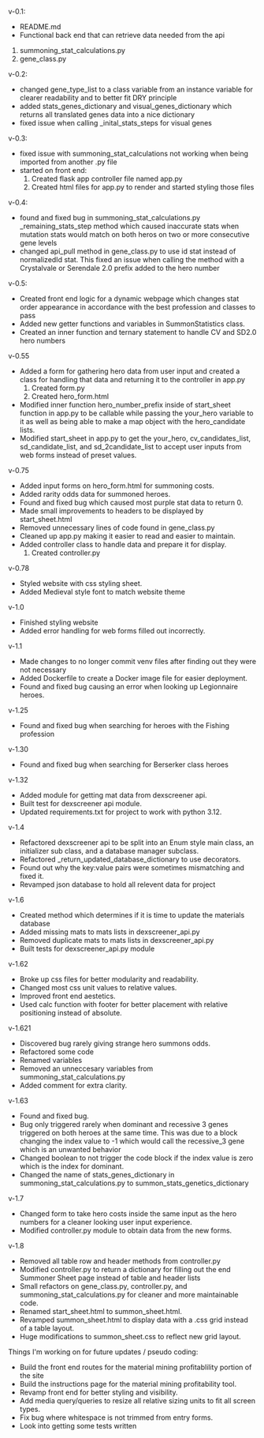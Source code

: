 v-0.1:
- README.md
- Functional back end that can retrieve data needed from the api
1. summoning_stat_calculations.py
2. gene_class.py


v-0.2:
- changed gene_type_list to a class variable from an instance variable for clearer readability and to better fit DRY principle
- added stats_genes_dictionary and visual_genes_dictionary which returns all translated genes data into a nice dictionary
- fixed issue when calling _inital_stats_steps for visual genes


v-0.3:
- fixed issue with summoning_stat_calculations not working when being imported from another .py file
- started on front end:
	1. Created flask app controller file named app.py
	2. Created html files for app.py to render and started styling those files 


v-0.4:
- found and fixed bug in summoning_stat_calculations.py _remaining_stats_step method which caused inaccurate stats when mutation stats would match on both heros on two or more consecutive gene levels
- changed api_pull method in gene_class.py to use id stat instead of normalizedId stat. This fixed an issue when calling the method with a Crystalvale or Serendale 2.0 prefix added to the hero number


v-0.5:
- Created front end logic for a dynamic webpage which changes stat order appearance in accordance with the best profession and classes to pass
- Added new getter functions and variables in SummonStatistics class.
- Created an inner function and ternary statement to handle CV and SD2.0 hero numbers

v-0.55
- Added a form for gathering hero data from user input and created a class for handling that data and returning it to the controller in app.py
	1. Created form.py
	2. Created hero_form.html
- Modified inner function hero_number_prefix inside of start_sheet function in app.py to be callable while passing the your_hero variable to it as well as being able to make a map object with the hero_candidate lists.
- Modified start_sheet in app.py to get the your_hero, cv_candidates_list, sd_candidate_list, and sd_2candidate_list to accept user inputs from web forms instead of preset values.

v-0.75
- Added input forms on hero_form.html for summoning costs.
- Added rarity odds data for summoned heroes.
- Found and fixed bug which caused most purple stat data to return 0.
- Made small improvements to headers to be displayed by start_sheet.html
- Removed unnecessary lines of code found in gene_class.py
- Cleaned up app.py making it easier to read and easier to maintain.
- Added controller class to handle data and prepare it for display.
	1. Created controller.py

v-0.78
- Styled website with css styling sheet.
- Added Medieval style font to match website theme

v-1.0
- Finished styling website
- Added error handling for web forms filled out incorrectly.

v-1.1
- Made changes to no longer commit venv files after finding out they were not necessary
- Added Dockerfile to create a Docker image file for easier deployment.
- Found and fixed bug causing an error when looking up Legionnaire heroes.

v-1.25
- Found and fixed bug when searching for heroes with the Fishing profession

v-1.30
- Found and fixed bug when searching for Berserker class heroes

v-1.32
- Added module for getting mat data from dexscreener api.
- Built test for dexscreener api module.
- Updated requirements.txt for project to work with python 3.12.

v-1.4
- Refactored dexscreener api to be split into an Enum style main class, an initializer sub class, and a database manager subclass.
- Refactored _return_updated_database_dictionary to use decorators.
- Found out why the key:value pairs were sometimes mismatching and fixed it.
- Revamped json database to hold all relevent data for project

v-1.6
- Created method which determines if it is time to update the materials database
- Added missing mats to mats lists in dexscreener_api.py
- Removed duplicate mats to mats lists in dexscreener_api.py
- Built tests for dexscreener_api.py module

v-1.62
- Broke up css files for better modularity and readability.
- Changed most css unit values to relative values.
- Improved front end aestetics.
- Used calc function with footer for better placement with relative positioning instead of absolute.

v-1.621
- Discovered bug rarely giving strange hero summons odds.
- Refactored some code
- Renamed variables
- Removed an unneccesary variables from summoning_stat_calculations.py
- Added comment for extra clarity.


v-1.63
- Found and fixed bug.
- Bug only triggered rarely when dominant and recessive 3 genes triggered on both heroes at the same time. This was due to a block changing the index value to -1 which would call the recessive_3 gene which is an unwanted behavior
- Changed boolean to not trigger the code block if the index value is zero which is the index for dominant.
- Changed the name of stats_genes_dictionary in summoning_stat_calculations.py to summon_stats_genetics_dictionary

v-1.7
- Changed form to take hero costs inside the same input as the hero numbers for a cleaner looking user input experience.
- Modified controller.py module to obtain data from the new forms.


v-1.8
- Removed all table row and header methods from controller.py
- Modified controller.py to return a dictionary for filling out the end Summoner Sheet page instead of table and header lists
- Small refactors on gene_class.py, controller.py, and summoning_stat_calculations.py for cleaner and more maintainable code.
- Renamed start_sheet.html to summon_sheet.html.
- Revamped summon_sheet.html to display data with a .css grid instead of a table layout.
- Huge modifications to summon_sheet.css to reflect new grid layout.

Things I'm working on for future updates / pseudo coding:
- Build the front end routes for the material mining profitablility portion of the site
- Build the instructions page for the material mining profitability tool.
- Revamp front end for better styling and visibility.
- Add media query/queries to resize all relative sizing units to fit all screen types.
- Fix bug where whitespace is not trimmed from entry forms.
- Look into getting some tests written
